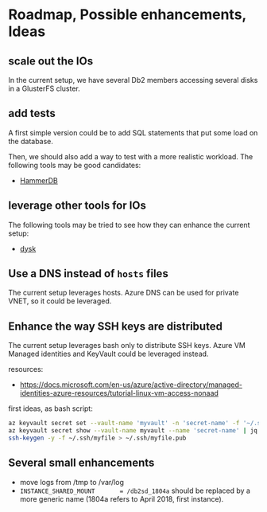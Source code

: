 # Roadmap, Possible enhancements, Ideas

## scale out the IOs

In the current setup, we have several Db2 members accessing several disks in a GlusterFS cluster.

## add tests

A first simple version could be to add SQL statements that put some load on the database.

Then, we should also add a way to test with a more realistic workload. The following tools may be good candidates:
- [HammerDB](https://hammerdb.com/)

## leverage other tools for IOs

The following tools may be tried to see how they can enhance the current setup:
- [dysk](https://github.com/khenidak/dysk)

## Use a DNS instead of `hosts` files

The current setup leverages hosts. Azure DNS can be used for private VNET, so it could be leveraged.

## Enhance the way SSH keys are distributed

The current setup leverages bash only to distribute SSH keys. 
Azure VM Managed identities and KeyVault could be leveraged instead.

resources:
- <https://docs.microsoft.com/en-us/azure/active-directory/managed-identities-azure-resources/tutorial-linux-vm-access-nonaad>

first ideas, as bash script:

```bash
az keyvault secret set --vault-name 'myvault' -n 'secret-name' -f '~/.ssh/id_rsa' 
az keyvault secret show --vault-name myvault --name 'secret-name' | jq -r .value > ~/.ssh/mykey 
ssh-keygen -y -f ~/.ssh/myfile > ~/.ssh/myfile.pub
```

## Several small enhancements

- move logs from /tmp to /var/log
- `INSTANCE_SHARED_MOUNT       = /db2sd_1804a` should be replaced by a more generic name (1804a refers to April 2018, first instance).